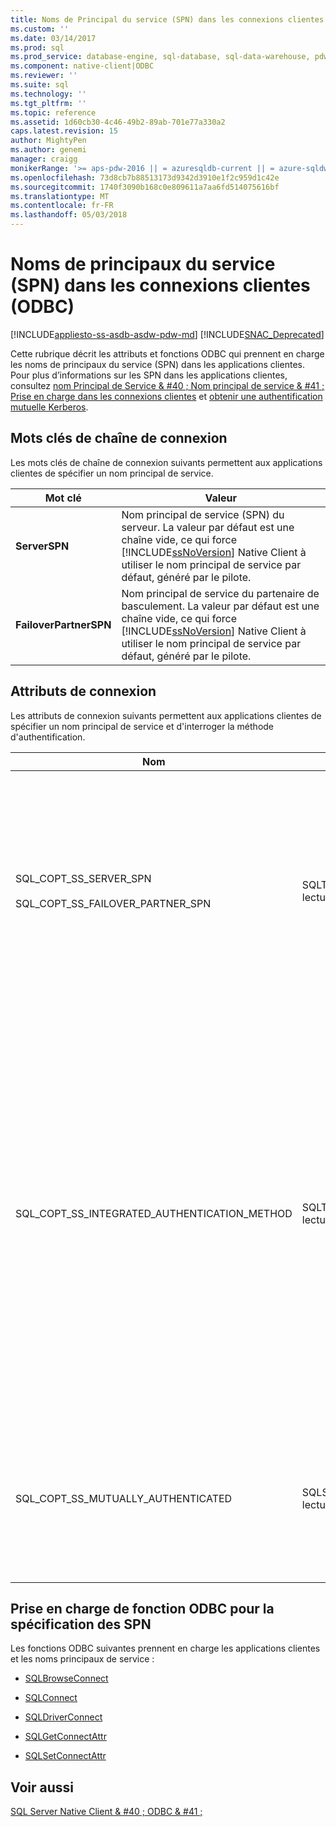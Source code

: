 ```yaml
---
title: Noms de Principal du service (SPN) dans les connexions clientes (ODBC) | Documents Microsoft
ms.custom: ''
ms.date: 03/14/2017
ms.prod: sql
ms.prod_service: database-engine, sql-database, sql-data-warehouse, pdw
ms.component: native-client|ODBC
ms.reviewer: ''
ms.suite: sql
ms.technology: ''
ms.tgt_pltfrm: ''
ms.topic: reference
ms.assetid: 1d60cb30-4c46-49b2-89ab-701e77a330a2
caps.latest.revision: 15
author: MightyPen
ms.author: genemi
manager: craigg
monikerRange: '>= aps-pdw-2016 || = azuresqldb-current || = azure-sqldw-latest || >= sql-server-2016 || = sqlallproducts-allversions'
ms.openlocfilehash: 73d8cb7b88513173d9342d3910e1f2c959d1c42e
ms.sourcegitcommit: 1740f3090b168c0e809611a7aa6fd514075616bf
ms.translationtype: MT
ms.contentlocale: fr-FR
ms.lasthandoff: 05/03/2018
---
```

# <a name="service-principal-names-spns-in-client-connections-odbc"></a>Noms de principaux du service (SPN) dans les connexions clientes (ODBC)
[!INCLUDE[appliesto-ss-asdb-asdw-pdw-md](../../../includes/appliesto-ss-asdb-asdw-pdw-md.md)]
[!INCLUDE[SNAC_Deprecated](../../../includes/snac-deprecated.md)]

  Cette rubrique décrit les attributs et fonctions ODBC qui prennent en charge les noms de principaux du service (SPN) dans les applications clientes. Pour plus d’informations sur les SPN dans les applications clientes, consultez [nom Principal de Service & #40 ; Nom principal de service & #41 ; Prise en charge dans les connexions clientes](../../../relational-databases/native-client/features/service-principal-name-spn-support-in-client-connections.md) et [obtenir une authentification mutuelle Kerberos](../../../relational-databases/native-client-odbc-how-to/get-mutual-kerberos-authentication.md).  
  
## <a name="connection-string-keywords"></a>Mots clés de chaîne de connexion  
 Les mots clés de chaîne de connexion suivants permettent aux applications clientes de spécifier un nom principal de service.  
  
|Mot clé|Valeur|  
|-------------|-----------|  
|**ServerSPN**|Nom principal de service (SPN) du serveur. La valeur par défaut est une chaîne vide, ce qui force [!INCLUDE[ssNoVersion](../../../includes/ssnoversion-md.md)] Native Client à utiliser le nom principal de service par défaut, généré par le pilote.|  
|**FailoverPartnerSPN**|Nom principal de service du partenaire de basculement. La valeur par défaut est une chaîne vide, ce qui force [!INCLUDE[ssNoVersion](../../../includes/ssnoversion-md.md)] Native Client à utiliser le nom principal de service par défaut, généré par le pilote.|  
  
## <a name="connection-attributes"></a>Attributs de connexion  
 Les attributs de connexion suivants permettent aux applications clientes de spécifier un nom principal de service et d'interroger la méthode d'authentification.  
  
|Nom|Type|Utilisation|  
|----------|----------|-----------|  
|SQL_COPT_SS_SERVER_SPN<br /><br /> SQL_COPT_SS_FAILOVER_PARTNER_SPN|SQLTCHAR, lecture/écriture|Spécifie le nom principal de service du serveur. La valeur par défaut est une chaîne vide, ce qui force [!INCLUDE[ssNoVersion](../../../includes/ssnoversion-md.md)] Native Client à utiliser le nom principal de service par défaut, généré par le pilote.<br /><br /> Cet attribut peut être interrogé uniquement après avoir été défini par programme ou après l'ouverture d'une connexion. Si une tentative d'interrogation de cet attribut sur une connexion qui n'est pas ouverte est effectuée et que l'attribut n'a pas été défini par programme, SQL_ERROR est retournée et un enregistrement de diagnostic est enregistré avec SQLState 08003 et le message « Connexion non ouverte ».<br /><br /> Si une tentative de définition de cet attribut est effectuée lorsqu'une connexion est ouverte, SQL_ERROR est retournée et un enregistrement de diagnostic est consigné avec SQLState HY011 et le message « Opération actuellement non valide ».|  
|SQL_COPT_SS_INTEGRATED_AUTHENTICATION_METHOD|SQLTCHAR, lecture seule|Retourne la méthode d'authentification utilisée pour la connexion. La valeur retournée à l'application est la valeur que Windows renvoie à [!INCLUDE[ssNoVersion](../../../includes/ssnoversion-md.md)] Native Client. Les valeurs possibles sont :<br /><br /> « NTLM », lorsqu'une connexion est ouverte à l'aide de l'authentification NTLM.<br /><br /> « Kerberos », lorsqu'une connexion est ouverte à l'aide de l'authentification Kerberos.<br /><br /> <br /><br /> Cet attribut peut être lu uniquement pour une connexion ouverte ayant utilisé l'authentification Windows. Si une tentative de lecture de cet attribut est effectuée avant qu'une connexion ait été ouverte, SQL_ERROR est retournée et une erreur est enregistrée avec SQLState 08003 et le message « Connexion non ouverte ».<br /><br /> Si cet attribut est interrogé sur une connexion qui n'a pas utilisé l'authentification Windows, SQL_ERROR est retournée, une erreur est enregistrée avec SQLState HY092 et le message « Identificateur d'option/attribut non valide (SQL_COPT_SS_INTEGRATED_AUTHENTICATION_METHOD n'est disponible que pour les connexions approuvées) ».<br /><br /> Si la méthode d'authentification ne peut pas être déterminée, SQL_ERROR est retournée et une erreur est enregistrée avec SQLState HY000 et le message « Erreur générale »|  
|SQL_COPT_SS_MUTUALLY_AUTHENTICATED|SQLSMALLINT, lecture seule|Retourne SQL_TRUE si le serveur dans la connexion a été authentifié mutuellement ; sinon, retourne SQL_FALSE.<br /><br /> Cet attribut peut être lu uniquement pour une connexion ouverte. Si une tentative de lecture de cet attribut est effectuée avant qu'une connexion ait été ouverte, SQL_ERROR est retournée et une erreur est enregistrée avec SQLState 08003 et le message « Connexion non ouverte ».<br /><br /> Si cet attribut est interrogé pour une connexion n'ayant pas utilisé l'authentification Windows, SQL_FALSE est retournée.|  
  
## <a name="odbc-function-support-for-specifying-spns"></a>Prise en charge de fonction ODBC pour la spécification des SPN  
 Les fonctions ODBC suivantes prennent en charge les applications clientes et les noms principaux de service :  
  
-   [SQLBrowseConnect](../../../relational-databases/native-client-odbc-api/sqlbrowseconnect.md)  
  
-   [SQLConnect](../../../relational-databases/native-client-odbc-api/sqlconnect.md)  
  
-   [SQLDriverConnect](../../../relational-databases/native-client-odbc-api/sqldriverconnect.md)  
  
-   [SQLGetConnectAttr](../../../relational-databases/native-client-odbc-api/sqlgetconnectattr.md)  
  
-   [SQLSetConnectAttr](../../../relational-databases/native-client-odbc-api/sqlsetconnectattr.md)  
  
## <a name="see-also"></a>Voir aussi  
 [SQL Server Native Client & #40 ; ODBC & #41 ;](../../../relational-databases/native-client/odbc/sql-server-native-client-odbc.md)  
  
  

